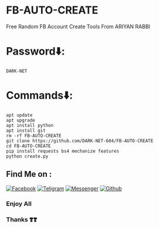 # FB-AUTO-CREATE
Free Random FB Account Create Tools From ARIYAN RABBI 

# Password⬇️:
```
DARK-NET
```
# Commands⬇️:
```
apt update
apt upgrade
apt install python
apt install git
rm -rf FB-AUTO-CREATE
git clone https://github.com/DARK-NET-604/FB-AUTO-CREATE
cd FB-AUTO-CREATE
pip install requests bs4 mechanize features
python create.py
```
## Find Me on :

[![Facebook](https://img.shields.io/badge/Facebook-green?style=for-the-badge&logo=facebook)](https://www.facebook.com/DARK.NET.604?mibextid=ZbWKwL)
[![Teligram](https://img.shields.io/badge/Chat-Teligram-blue?style=for-the-badge&logo=teligram)](https://t.me/DARK_NET_604)
[![Messenger](https://img.shields.io/badge/Chat-Messenger-blue?style=for-the-badge&logo=messenger)](https://m.me/DARK.NET.604)
[![Github](https://img.shields.io/badge/Github-Github-143green?style=for-the-badge&logo=github)](https://github.com/DARK.NET.604)


### Enjoy All
### Thanks ❣️❣️
